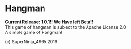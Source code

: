 # Hangman
<b>Current Release: 1.0.1!! We Have left Beta!!</b>
<br>This game of hangman is subject to the Apache License 2.0<br>
A simple game of Hangman!

(c) SuperNinja_4965 2019
